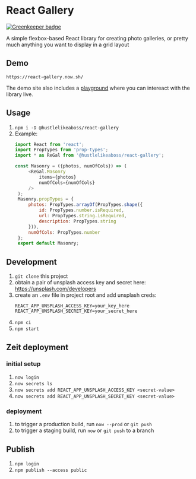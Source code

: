 # React Gallery

[![Greenkeeper badge](https://badges.greenkeeper.io/hustlelikeaboss/react-gallery.svg)](https://greenkeeper.io/)

A simple flexbox-based React library for creating photo galleries, or pretty much anything you want to display in a grid layout

## Demo
```
https://react-gallery.now.sh/
```

The demo site also includes a [playground](https://react-gallery.now.sh/playground) where you can intereact with the library live.

## Usage
1. `npm i -D @hustlelikeaboss/react-gallery`
2. Example:
   ```javascript
   import React from 'react';
   import PropTypes from 'prop-types';
   import * as ReGal from '@hustlelikeaboss/react-gallery';

   const Masonry = ({photos, numOfCols}) => (
        <ReGal.Masonry 
            items={photos} 
            numOfCols={numOfCols} 
        />
    );
    Masonry.propTypes = {
        photos: PropTypes.arrayOf(PropTypes.shape({
            id: PropTypes.number.isRequired,
            url: PropTypes.string.isRequired,
            description: PropTypes.string
        })),
        numOfCols: PropTypes.number
    };
    export default Masonry;
   ```

## Development
1. `git clone` this project
2. obtain a pair of unsplash access key and secret here: https://unsplash.com/developers
3. create an `.env` file in project root and add unsplash creds:
   ```
   REACT_APP_UNSPLASH_ACCESS_KEY=your_key_here
   REACT_APP_UNSPLASH_SECRET_KEY=your_secret_here
   ```
4. `npm ci`
5. `npm start`

## Zeit deployment
### initial setup
1. `now login`
2. `now secrets ls`
3. `now secrets add REACT_APP_UNSPLASH_ACCESS_KEY <secret-value>`
4. `now secrets add REACT_APP_UNSPLASH_SECRET_KEY <secret-value>`
   
### deployment
1. to trigger a production build, run `now --prod` or `git push`
2. to trigger a staging build, run `now` or `git push` to a branch

## Publish
1. `npm login`
2. `npm publish --access public`
